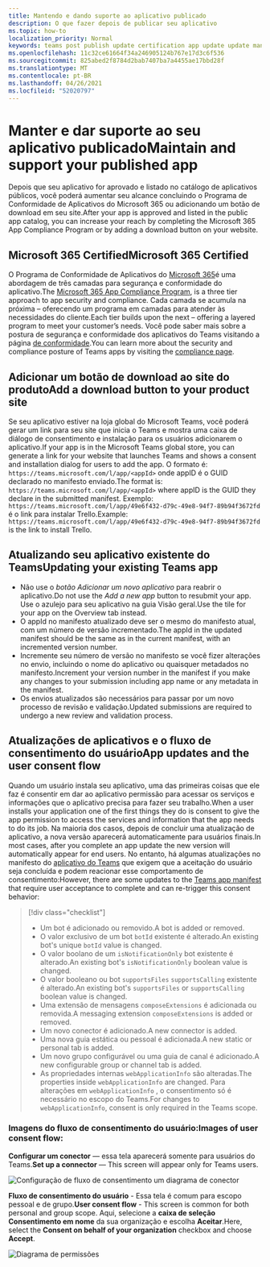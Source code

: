```yaml
---
title: Mantendo e dando suporte ao aplicativo publicado
description: O que fazer depois de publicar seu aplicativo
ms.topic: how-to
localization_priority: Normal
keywords: teams post publish update certification app update update manifest
ms.openlocfilehash: 11c32ce61664f34a246905124b767e17d3c6f536
ms.sourcegitcommit: 825abed2f8784d2bab7407ba7a4455ae17bbd28f
ms.translationtype: MT
ms.contentlocale: pt-BR
ms.lasthandoff: 04/26/2021
ms.locfileid: "52020797"
---
```

# <a name="maintain-and-support-your-published-app"></a><span data-ttu-id="81d7d-104">Manter e dar suporte ao seu aplicativo publicado</span><span class="sxs-lookup"><span data-stu-id="81d7d-104">Maintain and support your published app</span></span> 

<span data-ttu-id="81d7d-105">Depois que seu aplicativo for aprovado e listado no catálogo de aplicativos públicos, você poderá aumentar seu alcance concluindo o Programa de Conformidade de Aplicativos do Microsoft 365 ou adicionando um botão de download em seu site.</span><span class="sxs-lookup"><span data-stu-id="81d7d-105">After your app is approved and listed in the public app catalog, you can increase your reach by completing the Microsoft 365 App Compliance Program or by adding a download button on your website.</span></span>

## <a name="microsoft-365-certified"></a><span data-ttu-id="81d7d-106">Microsoft 365 Certified</span><span class="sxs-lookup"><span data-stu-id="81d7d-106">Microsoft 365 Certified</span></span>

<span data-ttu-id="81d7d-107">O Programa de Conformidade de Aplicativos do [Microsoft 365](./application-certification.md)é uma abordagem de três camadas para segurança e conformidade do aplicativo.</span><span class="sxs-lookup"><span data-stu-id="81d7d-107">The [Microsoft 365 App Compliance Program](./application-certification.md), is a three tier approach to app security and compliance.</span></span> <span data-ttu-id="81d7d-108">Cada camada se acumula na próxima – oferecendo um programa em camadas para atender às necessidades do cliente.</span><span class="sxs-lookup"><span data-stu-id="81d7d-108">Each tier builds upon the next – offering a layered program to meet your customer’s needs.</span></span> <span data-ttu-id="81d7d-109">Você pode saber mais sobre a postura de segurança e conformidade dos aplicativos do Teams visitando a página [de conformidade](https://docs.microsoft.com/microsoft-365-app-certification/teams/teams-apps).</span><span class="sxs-lookup"><span data-stu-id="81d7d-109">You can learn more about the security and compliance posture of Teams apps by visiting the [compliance page](https://docs.microsoft.com/microsoft-365-app-certification/teams/teams-apps).</span></span>

## <a name="add-a-download-button-to-your-product-site"></a><span data-ttu-id="81d7d-110">Adicionar um botão de download ao site do produto</span><span class="sxs-lookup"><span data-stu-id="81d7d-110">Add a download button to your product site</span></span>

<span data-ttu-id="81d7d-111">Se seu aplicativo estiver na loja global do Microsoft Teams, você poderá gerar um link para seu site que inicia o Teams e mostra uma caixa de diálogo de consentimento e instalação para os usuários adicionarem o aplicativo.</span><span class="sxs-lookup"><span data-stu-id="81d7d-111">If your app is in the Microsoft Teams global store, you can generate a link for your website that launches Teams and shows a consent and installation dialog for users to add the app.</span></span>
<span data-ttu-id="81d7d-112">O formato é:  `https://teams.microsoft.com/l/app/<appId>` onde appID é o GUID declarado no manifesto enviado.</span><span class="sxs-lookup"><span data-stu-id="81d7d-112">The format is:  `https://teams.microsoft.com/l/app/<appId>` where appID is the GUID they declare in the submitted manifest.</span></span>
<span data-ttu-id="81d7d-113">Exemplo: `https://teams.microsoft.com/l/app/49e6f432-d79c-49e8-94f7-89b94f3672fd` é o link para instalar Trello.</span><span class="sxs-lookup"><span data-stu-id="81d7d-113">Example: `https://teams.microsoft.com/l/app/49e6f432-d79c-49e8-94f7-89b94f3672fd` is the link to install Trello.</span></span>

## <a name="updating-your-existing-teams-app"></a><span data-ttu-id="81d7d-114">Atualizando seu aplicativo existente do Teams</span><span class="sxs-lookup"><span data-stu-id="81d7d-114">Updating your existing Teams app</span></span>

* <span data-ttu-id="81d7d-115">Não use o *botão Adicionar um novo aplicativo* para reabrir o aplicativo.</span><span class="sxs-lookup"><span data-stu-id="81d7d-115">Do not use the *Add a new app* button to resubmit your app.</span></span> <span data-ttu-id="81d7d-116">Use o azulejo para seu aplicativo na guia Visão geral.</span><span class="sxs-lookup"><span data-stu-id="81d7d-116">Use the tile for your app on the Overview tab instead.</span></span>
* <span data-ttu-id="81d7d-117">O appId no manifesto atualizado deve ser o mesmo do manifesto atual, com um número de versão incrementado.</span><span class="sxs-lookup"><span data-stu-id="81d7d-117">The appId in the updated manifest should be the same as in the current manifest, with an incremented version number.</span></span>
* <span data-ttu-id="81d7d-118">Incremente seu número de versão no manifesto se você fizer alterações no envio, incluindo o nome do aplicativo ou quaisquer metadados no manifesto.</span><span class="sxs-lookup"><span data-stu-id="81d7d-118">Increment your version number in the manifest if you make any changes to your submission including app name or any metadata in the manifest.</span></span>
* <span data-ttu-id="81d7d-119">Os envios atualizados são necessários para passar por um novo processo de revisão e validação.</span><span class="sxs-lookup"><span data-stu-id="81d7d-119">Updated submissions are required to undergo a new review and validation process.</span></span>

## <a name="app-updates-and-the-user-consent-flow"></a><span data-ttu-id="81d7d-120">Atualizações de aplicativos e o fluxo de consentimento do usuário</span><span class="sxs-lookup"><span data-stu-id="81d7d-120">App updates and the user consent flow</span></span>

<span data-ttu-id="81d7d-121">Quando um usuário instala seu aplicativo, uma das primeiras coisas que ele faz é consentir em dar ao aplicativo permissão para acessar os serviços e informações que o aplicativo precisa para fazer seu trabalho.</span><span class="sxs-lookup"><span data-stu-id="81d7d-121">When a user installs your application one of the first things they do is consent to give the app permission to access the services and information that the app needs to do its job.</span></span> <span data-ttu-id="81d7d-122">Na maioria dos casos, depois de concluir uma atualização de aplicativo, a nova versão aparecerá automaticamente para usuários finais.</span><span class="sxs-lookup"><span data-stu-id="81d7d-122">In most cases, after you complete an app update the new version will automatically appear for end users.</span></span> <span data-ttu-id="81d7d-123">No entanto, há algumas atualizações no manifesto do [aplicativo do Teams](../../../../resources/schema/manifest-schema.md) que exigem que a aceitação do usuário seja concluída e podem reacionar esse comportamento de consentimento:</span><span class="sxs-lookup"><span data-stu-id="81d7d-123">However, there are some updates to the [Teams app manifest](../../../../resources/schema/manifest-schema.md) that require user acceptance to complete and can re-trigger this consent behavior:</span></span>

 >[!div class="checklist"]
>
> * <span data-ttu-id="81d7d-124">Um bot é adicionado ou removido.</span><span class="sxs-lookup"><span data-stu-id="81d7d-124">A bot is added or removed.</span></span>
> * <span data-ttu-id="81d7d-125">O valor exclusivo de um bot `botId` existente é alterado.</span><span class="sxs-lookup"><span data-stu-id="81d7d-125">An existing bot's unique `botId` value is changed.</span></span>
> * <span data-ttu-id="81d7d-126">O valor boolano de um `isNotificationOnly` bot existente é alterado.</span><span class="sxs-lookup"><span data-stu-id="81d7d-126">An existing bot's `isNotificationOnly` boolean value is changed.</span></span>
> * <span data-ttu-id="81d7d-127">O valor booleano ou bot `supportsFiles` `supportsCalling` existente é alterado.</span><span class="sxs-lookup"><span data-stu-id="81d7d-127">An existing bot's `supportsFiles` or `supportsCalling` boolean value is changed.</span></span>
> * <span data-ttu-id="81d7d-128">Uma extensão de mensagens `composeExtensions` é adicionada ou removida.</span><span class="sxs-lookup"><span data-stu-id="81d7d-128">A messaging extension `composeExtensions` is added or removed.</span></span>
> * <span data-ttu-id="81d7d-129">Um novo conector é adicionado.</span><span class="sxs-lookup"><span data-stu-id="81d7d-129">A new connector is added.</span></span>
> * <span data-ttu-id="81d7d-130">Uma nova guia estática ou pessoal é adicionada.</span><span class="sxs-lookup"><span data-stu-id="81d7d-130">A new static or personal tab is added.</span></span>
> * <span data-ttu-id="81d7d-131">Um novo grupo configurável ou uma guia de canal é adicionado.</span><span class="sxs-lookup"><span data-stu-id="81d7d-131">A new configurable group or channel tab is added.</span></span>
> * <span data-ttu-id="81d7d-132">As propriedades internas `webApplicationInfo` são alteradas.</span><span class="sxs-lookup"><span data-stu-id="81d7d-132">The properties inside `webApplicationInfo` are changed.</span></span> <span data-ttu-id="81d7d-133">Para alterações em `webApplicationInfo` , o consentimento só é necessário no escopo do Teams.</span><span class="sxs-lookup"><span data-stu-id="81d7d-133">For changes to `webApplicationInfo`, consent is only required in the Teams scope.</span></span>

### <a name="images-of-user-consent-flow"></a><span data-ttu-id="81d7d-134">Imagens do fluxo de consentimento do usuário:</span><span class="sxs-lookup"><span data-stu-id="81d7d-134">Images of user consent flow:</span></span>

<span data-ttu-id="81d7d-135">**Configurar um conector** — essa tela aparecerá somente para usuários do Teams.</span><span class="sxs-lookup"><span data-stu-id="81d7d-135">**Set up a connector** —  This screen will appear only for Teams users.</span></span>

![Configuração de fluxo de consentimento um diagrama de conector](../../../../assets/images/connector-teams-consentflow.png)

<span data-ttu-id="81d7d-137">**Fluxo de consentimento do usuário** - Essa tela é comum para escopo pessoal e de grupo.</span><span class="sxs-lookup"><span data-stu-id="81d7d-137">**User consent flow** - This screen is common for both personal and group scope.</span></span> <span data-ttu-id="81d7d-138">Aqui, selecione a **caixa de seleção Consentimento em nome** da sua organização e escolha **Aceitar**.</span><span class="sxs-lookup"><span data-stu-id="81d7d-138">Here, select the **Consent on behalf of your organization** checkbox and choose **Accept**.</span></span>

![Diagrama de permissões](../../../../assets/images/user-consent-flow.png)

